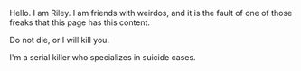 Hello. I am Riley. I am friends with weirdos, and it is the fault of one of those freaks that this page has this content.

Do not die, or I will kill you.

I'm a serial killer who specializes in suicide cases.
